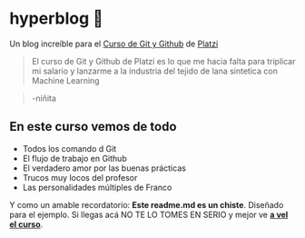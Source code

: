 # hyperblog 💚
Un blog increíble para el  [Curso de Git y Github](https://platzi.com/clases/git-github/ "Curso de Git y Github") de [Platzi](https://platzi.com/ "Platzi")

> El curso de Git y Github de Platzi es lo que me hacia falta para triplicar mi salario y lanzarme a la industria del tejido de lana sintetica con Machine Learning

> -niñita

## En este curso vemos de todo

*  Todos los comando d Git
* El flujo de trabajo en Github
* El verdadero amor por las buenas prácticas
* Trucos muy locos del profesor
* Las personalidades múltiples de Franco

Y como un amable recordatorio: **Este readme.md es un chiste**. Diseñado para el ejemplo. Si llegas acá NO TE LO TOMES EN SERIO y mejor ve [**a vel el curso**](https://platzi.com/cursos/git-github/ "a vel el curso").